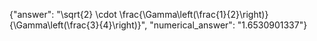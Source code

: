 {"answer": "\\sqrt{2} \\cdot \\frac{\\Gamma\\left(\\frac{1}{2}\\right)}{\\Gamma\\left(\\frac{3}{4}\\right)}", "numerical_answer": "1.6530901337"}